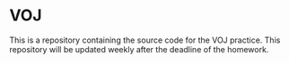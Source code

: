 # VOJ

This is a repository containing the source code for the VOJ practice.
This repository will be updated weekly after the deadline of the homework.
